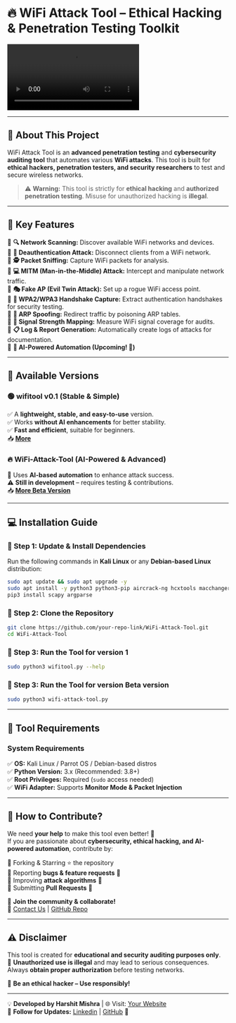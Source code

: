 # **🔥 WiFi Attack Tool – Ethical Hacking & Penetration Testing Toolkit**  

![WiFi Attack Tool Animation](https://github.com/mishra9759harshit/wifi-attack-tool/blob/master/Video-Preview/Betapreview.mkv?raw=true)
<!-- Replace with actual video link -->
<!-- Animation link not Working-->
---

## 🚀 **About This Project**  
WiFi Attack Tool is an **advanced penetration testing** and **cybersecurity auditing tool** that automates various **WiFi attacks**. This tool is built for **ethical hackers, penetration testers, and security researchers** to test and secure wireless networks.  

> ⚠️ **Warning:** This tool is strictly for **ethical hacking** and **authorized penetration testing**. Misuse for unauthorized hacking is **illegal**.

---

## 📌 **Key Features**  

🔹 **🔍 Network Scanning:** Discover available WiFi networks and devices.  
🔹 **📡 Deauthentication Attack:** Disconnect clients from a WiFi network.  
🔹 **🕵️ Packet Sniffing:** Capture WiFi packets for analysis.  
🔹 **💻 MITM (Man-in-the-Middle) Attack:** Intercept and manipulate network traffic.  
🔹 **🎭 Fake AP (Evil Twin Attack):** Set up a rogue WiFi access point.  
🔹 **🔑 WPA2/WPA3 Handshake Capture:** Extract authentication handshakes for security testing.  
🔹 **🦠 ARP Spoofing:** Redirect traffic by poisoning ARP tables.  
🔹 **📶 Signal Strength Mapping:** Measure WiFi signal coverage for audits.  
🔹 **📋 Log & Report Generation:** Automatically create logs of attacks for documentation.  
🔹 **🔄 AI-Powered Automation (Upcoming! 🤖)**  

---

## **📌 Available Versions**  

### 🟢 **wifitool v0.1 (Stable & Simple)**
✅ A **lightweight, stable, and easy-to-use** version.  
✅ Works **without AI enhancements** for better stability.  
✅ **Fast and efficient**, suitable for beginners.  
📥 **[More](https://github.com/mishra9759harshit/wifi-attack-tool/blob/master/wifitool-version01.md)**  

### 🔥 **WiFi-Attack-Tool (AI-Powered & Advanced)**
🚀 Uses **AI-based automation** to enhance attack success.  
⚠️ **Still in development** – requires testing & contributions.  
📥 **[More Beta Version](https://github.com/mishra9759harshit/wifi-attack-tool/blob/master/beta-instruction.md)**  

---

## **💻 Installation Guide**  

### **🔹 Step 1: Update & Install Dependencies**  
Run the following commands in **Kali Linux** or any **Debian-based Linux** distribution:

```bash
sudo apt update && sudo apt upgrade -y
sudo apt install -y python3 python3-pip aircrack-ng hcxtools macchanger iw net-tools
pip3 install scapy argparse
```

### **🔹 Step 2: Clone the Repository**  
```bash
git clone https://github.com/your-repo-link/WiFi-Attack-Tool.git
cd WiFi-Attack-Tool
```

### **🔹 Step 3: Run the Tool for version 1**  
```bash
sudo python3 wifitool.py --help
```
### **🔹 Step 3: Run the Tool for version Beta version**  
```bash
sudo python3 wifi-attack-tool.py 
```

---

## **📌 Tool Requirements**  

### **System Requirements**  
✅ **OS:** Kali Linux / Parrot OS / Debian-based distros  
✅ **Python Version:** 3.x (Recommended: 3.8+)  
✅ **Root Privileges:** Required (`sudo` access needed)  
✅ **WiFi Adapter:** Supports **Monitor Mode & Packet Injection**  

---

## **🤝 How to Contribute?**  

We need **your help** to make this tool even better! 🎯  
If you are passionate about **cybersecurity, ethical hacking, and AI-powered automation**, contribute by:

🔹 Forking & Starring ⭐ the repository  
🔹 Reporting **bugs & feature requests** 🐛  
🔹 Improving **attack algorithms** 🔄  
🔹 Submitting **Pull Requests** 🔧  

📢 **Join the community & collaborate!**  
📩 [Contact Us](mailto:securecoderdev@gmail.com) | [GitHub Repo](https://github.com/mishra9759harshit/wifi-attack-tool)  

---

## **⚠️ Disclaimer**  

This tool is created for **educational and security auditing purposes only**.  
🚨 **Unauthorized use is illegal** and may lead to serious consequences.  
Always **obtain proper authorization** before testing networks.  

📢 **Be an ethical hacker – Use responsibly!**  

---

💡 **Developed by Harshit Mishra** | 🌐 Visit: [Your Website](https://mishraharshit.vercel.app)  
🔗 **Follow for Updates:** [Linkedin](https://www.linkedin.com/in/harshit-mishra-mr-robot) | [GitHub](https://github.com/mishra9759harshit) 🚀  
